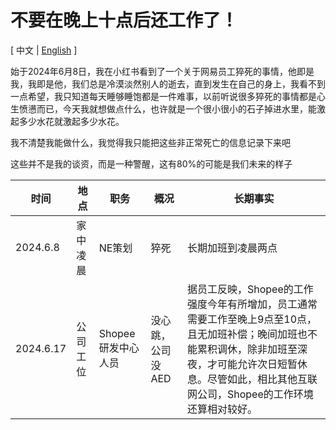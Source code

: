 # 不要在晚上十点后还工作了！
[ 中文 | [English](README_en.md) ]

始于2024年6月8日，我在小红书看到了一个关于网易员工猝死的事情，他即是我，我即是他，我们总是冷漠淡然别人的逝去，直到发生在自己的身上，我看不到一点希望，我只知道每天睡够睡饱都是一件难事，以前听说很多猝死的事情都是心生愤懑而已，今天我就想做点什么，也许就是一个很小很小的石子掉进水里，能激起多少水花就激起多少水花。

我不清楚我能做什么，我觉得我只能把这些非正常死亡的信息记录下来吧

这些并不是我的谈资，而是一种警醒，这有80%的可能是我们未来的样子

| 时间       | 地点   | 职务   | 概况 | 长期事实      |
|----------|------|------|----|-----------|
| 2024.6.8 | 家中凌晨 | NE策划 | 猝死 | 长期加班到凌晨两点 |
| 2024.6.17| 公司工位 |Shopee研发中心人员|没心跳，公司没AED|据员工反映，Shopee的工作强度今年有所增加，员工通常需要工作至晚上9点至10点，且无加班补偿；晚间加班也不能累积调休，除非加班至深夜，才可能允许次日短暂休息。尽管如此，相比其他互联网公司，Shopee的工作环境还算相对较好。|

